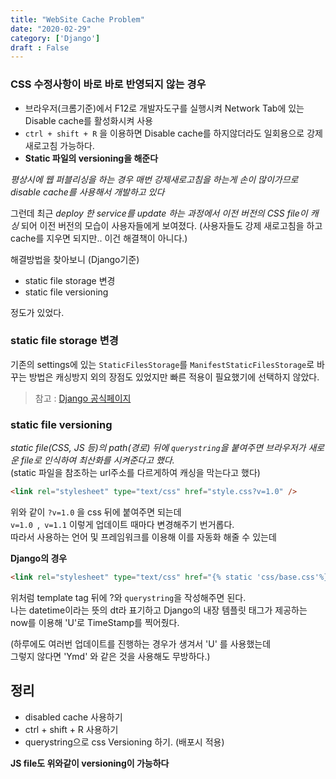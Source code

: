 ```yaml
---
title: "WebSite Cache Problem"
date: "2020-02-29"
category: ['Django']
draft : False
---
```



### CSS 수정사항이 바로 바로 반영되지 않는 경우

- 브라우저(크롬기준)에서 F12로 개발자도구를 실행시켜  Network Tab에 있는 Disable cache를 활성화시켜 사용
- `ctrl + shift + R` 을 이용하면 Disable cache를 하지않더라도 일회용으로 강제 새로고침 가능하다.
- **Static 파일의 versioning을 해준다**

*평상시에 웹 퍼블리싱을 하는 경우 매번 강제새로고침을 하는게 손이 많이가므로   disable cache를 사용해서 개발하고 있다*


그런데 최근 *deploy 한 service를 update 하는 과정에서    이전 버전의 CSS file이 캐싱* 되어
이전 버전의 모습이 사용자들에게 보여졌다.
(사용자들도 강제 새로고침을 하고 cache를 지우면 되지만.. 이건 해결책이 아니다.)


해결방법을 찾아보니 (Django기준) 

- static file storage 변경
- static file versioning

정도가 있었다.


### static file storage 변경

기존의 settings에 있는 `StaticFilesStorage`를    `ManifestStaticFilesStorage`로 바꾸는 방법은
캐싱방지 외의 장점도 있었지만 빠른 적용이 필요했기에 선택하지 않았다.

  >참고 : [Django 공식페이지](https://docs.djangoproject.com/en/3.0/ref/contrib/staticfiles/#django.contrib.staticfiles.storage.ManifestStaticFilesStorage)


### static file versioning

*static file(CSS, JS 등)의 path(경로) 뒤에 `querystring`을 붙여주면   브라우저가 새로운 file로 인식하여 최산화를 시켜준다고 했다.*   
(static 파일을 참조하는 url주소를 다르게하여 캐싱을 막는다고 했다)

```html
<link rel="stylesheet" type="text/css" href="style.css?v=1.0" />
```

위와 같이 `?v=1.0` 을 css 뒤에 붙여주면 되는데   
`v=1.0 `,` v=1.1` 이렇게 업데이트 때마다 변경해주기 번거롭다.   
따라서 사용하는 언어 및 프레임워크를 이용해 이를 자동화 해줄 수 있는데


**Django의 경우**

```html
<link rel="stylesheet" type="text/css" href="{% static 'css/base.css'%}?dt={% now 'U' %}">
```

위처럼 template tag 뒤에 ?와 `querystring`을 작성해주면 된다.   
나는 datetime이라는 뜻의 dt라 표기하고 Django의 내장 템플릿 태그가 제공하는 now를 이용해 'U'로 TimeStamp를 찍어줬다.   

(하루에도 여러번 업데이트를 진행하는 경우가 생겨서 'U' 를 사용했는데    
그렇지 않다면 'Ymd' 와 같은 것을 사용해도 무방하다.)


## 정리

* disabled cache 사용하기
* ctrl + shift + R 사용하기
* querystring으로 css Versioning 하기. (배포시 적용)

**JS file도 위와같이 versioning이 가능하다**